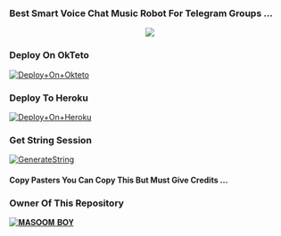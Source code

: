 ### Best Smart Voice Chat Music Robot For Telegram Groups ...


<p align="center"><a href="https://t.me/MASOOM_B0Y"><img src="https://telegra.ph/file/865f461cf42ca9d6cea1d.png"></a></p>


### Deploy On OkTeto

[![Deploy+On+Okteto](https://img.shields.io/badge/Deploy%20To%20Okteto-informational?style=for-the-badge&logo=Okteto)](https://cloud.okteto.com/deploy?repository=https://github.com/adityabots/tgmusicbot)


### Deploy To Heroku

[![Deploy+On+Heroku](https://www.herokucdn.com/deploy/button.svg)](https://heroku.com/deploy?template=https://github.com/fullmojmasti/TEAM-IND-OP/tgmusicbot)



### Get String Session

[![GenerateString](https://img.shields.io/badge/repl.it-generateString-yellowgreen)](https://replit.com/@AdityaHalder/StringSession)



#### Copy Pasters You Can Copy This But Must Give Credits ...

### Owner Of This Repository
[![𝐌𝐀𝐒𝐎𝐎𝐌 𝐁𝐎𝐘](https://telegra.ph/file/747d4ef06bb09630df7c4.png)](https://t.me/MASOOM_B0Y)
